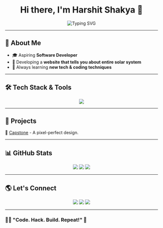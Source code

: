 <h1 align="center">Hi there, I'm Harshit Shakya 👋</h1>
<p align="center">
  <img src="https://readme-typing-svg.herokuapp.com?font=Fira+Code&duration=3000&pause=500&color=F75C7E&center=true&width=435&lines=Developer+%7C+Coder+%7C+Tech+Enthusiast;Building+Newtonix;Creating+an+ADHD-help+platform;Passionate+about+Cybersecurity" alt="Typing SVG" />
</p>

---

## 🚀 **About Me**
- 🎓 Aspiring **Software Developer**
- 🧠 Developing a **website that tells you about entire solar system**
- 🌱 Always learning **new tech & coding techniques**

---

## 🛠 **Tech Stack & Tools**
<p align="center">
  <img src="https://skillicons.dev/icons?i=html,css,js,react,nodejs,python,mongodb,git,github,vscode" />
</p>

---

## 📌 **Projects**
🔹 [Capstone](#) - A pixel-perfect design. 

---

## 📊 **GitHub Stats**
<p align="center">
  <img src="https://github-readme-stats.vercel.app/api?username=your-github-username&show_icons=true&theme=tokyonight" />
  <img src="https://github-readme-streak-stats.herokuapp.com/?user=your-github-username&theme=tokyonight" />
  <img src="https://github-readme-stats.vercel.app/api/top-langs/?username=your-github-username&layout=compact&theme=tokyonight" />
</p>

---

## 🌎 **Let's Connect**
<p align="center">
  <a href="https://linkedin.com/in/your-profile"><img src="https://img.shields.io/badge/LinkedIn-0077B5?style=for-the-badge&logo=linkedin&logoColor=white"/></a>
  <a href="mailto:your-email@example.com"><img src="https://img.shields.io/badge/Gmail-D14836?style=for-the-badge&logo=gmail&logoColor=white"/></a>
  <a href="https://twitter.com/your-profile"><img src="https://img.shields.io/badge/Twitter-1DA1F2?style=for-the-badge&logo=twitter&logoColor=white"/></a>
</p>

---

### 🧑‍💻 **"Code. Hack. Build. Repeat!"** 🚀
